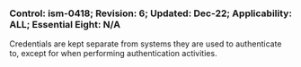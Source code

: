 ### Control: ism-0418; Revision: 6; Updated: Dec-22; Applicability: ALL; Essential Eight: N/A
<p>Credentials are kept separate from systems they are used to authenticate to, except for when performing authentication activities.</p>